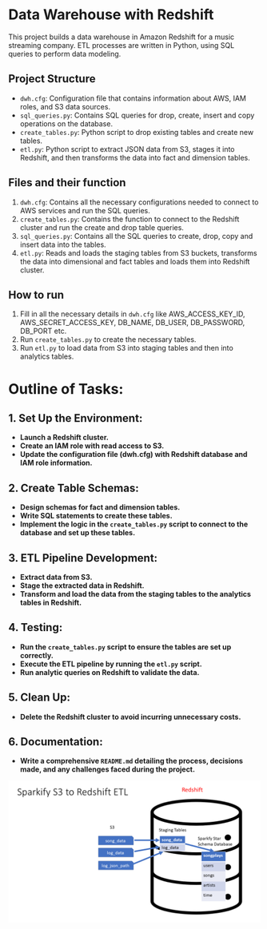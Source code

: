 # Data Warehouse with Redshift

This project builds a data warehouse in Amazon Redshift for a music streaming company. ETL processes are written in Python, using SQL queries to perform data modeling.

## Project Structure

- `dwh.cfg`: Configuration file that contains information about AWS, IAM roles, and S3 data sources.
- `sql_queries.py`: Contains SQL queries for drop, create, insert and copy operations on the database.
- `create_tables.py`: Python script to drop existing tables and create new tables.
- `etl.py`: Python script to extract JSON data from S3, stages it into Redshift, and then transforms the data into fact and dimension tables.

## Files and their function

1. `dwh.cfg`: Contains all the necessary configurations needed to connect to AWS services and run the SQL queries.
2. `create_tables.py`: Contains the function to connect to the Redshift cluster and run the create and drop table queries.
3. `sql_queries.py`: Contains all the SQL queries to create, drop, copy and insert data into the tables.
4. `etl.py`: Reads and loads the staging tables from S3 buckets, transforms the data into dimensional and fact tables and loads them into Redshift cluster.

## How to run

1. Fill in all the necessary details in `dwh.cfg` like AWS_ACCESS_KEY_ID, AWS_SECRET_ACCESS_KEY, DB_NAME, DB_USER, DB_PASSWORD, DB_PORT etc.
2. Run `create_tables.py` to create the necessary tables.
3. Run `etl.py` to load data from S3 into staging tables and then into analytics tables.

# Outline of Tasks:

## 1. Set Up the Environment:
- **Launch a Redshift cluster.**
- **Create an IAM role with read access to S3.**
- **Update the configuration file (dwh.cfg) with Redshift database and IAM role information.**

## 2. Create Table Schemas:
- **Design schemas for fact and dimension tables.**
- **Write SQL statements to create these tables.**
- **Implement the logic in the `create_tables.py` script to connect to the database and set up these tables.**

## 3. ETL Pipeline Development:
- **Extract data from S3.**
- **Stage the extracted data in Redshift.**
- **Transform and load the data from the staging tables to the analytics tables in Redshift.**

## 4. Testing:
- **Run the `create_tables.py` script to ensure the tables are set up correctly.**
- **Execute the ETL pipeline by running the `etl.py` script.**
- **Run analytic queries on Redshift to validate the data.**

## 5. Clean Up:
- **Delete the Redshift cluster to avoid incurring unnecessary costs.**

## 6. Documentation:
- **Write a comprehensive `README.md` detailing the process, decisions made, and any challenges faced during the project.**



![System Architecture for AWS S3 to Redshift ETL](./sparkify-s3-to-redshift-etl.png)